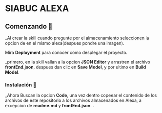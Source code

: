 # SIABUC ALEXA



## Comenzando 🚀

_Al crear la skill cuando pregunte por el almacenamiento seleccionen la opcion de en el mismo alexa(despues pondre una imagen).


Mira **Deployment** para conocer como desplegar el proyecto.

_primero, en la skill vallan a la opcion **JSON Editor** y arrastren el archivo **frontEnd.json**, despues dan clic en **Save Model**, y por ultimo en **Build Model**.

### Instalación 🔧

_Ahora Buscan la opcion **Code**, una vez dentro copeear el contenido de los archivos de este repositorio a los archivos almacenados en Alexa, a excepcion de **readme.md** y **frontEnd.json**.
.
